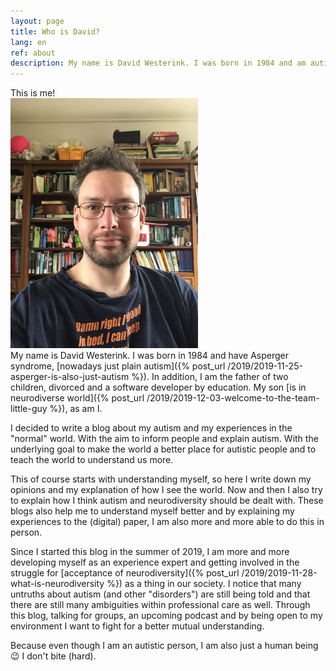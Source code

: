 ```yaml
---
layout: page
title: Who is David?
lang: en
ref: about
description: My name is David Westerink. I was born in 1984 and am autistic. I am also the father of two children, divorced and experienced. I am passionate about neurodiversity and its acceptance.
---
```

<div class="ui two column grid">
  <div class="column five wide">
    <div class="ui fluid image">
      <div class="ui black ribbon label" style="z-index: 1;">
        This is me!
      </div>
      <img src="/assets/img/profile2.jpg" class='image ui' style="max-height: 400px; max-width: 337px;" />
    </div>
  </div>
  <div class="column" markdown="1">
My name is David Westerink. I was born in 1984 and have Asperger syndrome, [nowadays just plain autism]({% post_url /2019/2019-11-25-asperger-is-also-just-autism %}). In addition, I am the father of two children, divorced and a software developer by education. My son [is in neurodiverse world]({% post_url /2019/2019-12-03-welcome-to-the-team-little-guy %}), as am I.

I decided to write a blog about my autism and my experiences in the "normal" world. With the aim to inform people and explain autism. With the underlying goal to make the world a better place for autistic people and to teach the world to understand us more.

This of course starts with understanding myself, so here I write down my opinions and my explanation of how I see the world. Now and then I also try to explain how I think autism and neurodiversity should be dealt with. These blogs also help me to understand myself better and by explaining my experiences to the (digital) paper, I am also more and more able to do this in person.

Since I started this blog in the summer of 2019, I am more and more developing myself as an experience expert and getting involved in the struggle for [acceptance of neurodiversity]({% post_url /2019/2019-11-28-what-is-neurodiversity %}) as a thing in our society. I notice that many untruths about autism (and other "disorders") are still being told and that there are still many ambiguities within professional care as well. Through this blog, talking for groups, an upcoming podcast and by being open to my environment I want to fight for a better mutual understanding.

Because even though I am an autistic person, I am also just a human being :wink: I don't bite (hard).
  </div>
</div>
